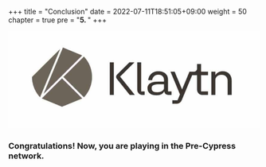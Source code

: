 +++
title = "Conclusion"
date = 2022-07-11T18:51:05+09:00
weight = 50
chapter = true
pre = "<b>5. </b>"
+++


![Klaytn Baobab_Logo](/images/Logo-baobab.png)
### Congratulations! Now, you are playing in the Pre-Cypress network.



